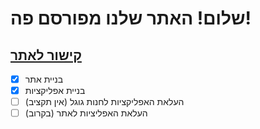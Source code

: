 # שלום! האתר שלנו מפורסם פה!
## [קישור לאתר](https://ofirapps.github.io/_/)
- [x] בניית אתר
- [x] בניית אפליקציות
- [ ] העלאת האפליקציות לחנות גוגל (אין תקציב)
- [ ] העלאת האפליציות לאתר (בקרוב)

